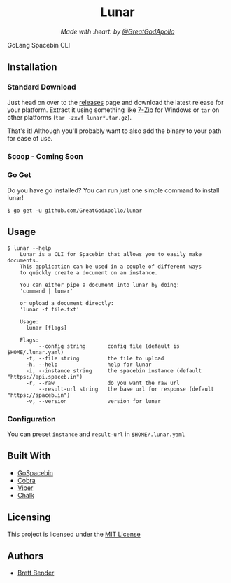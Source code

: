 <h1 align="center">Lunar</h1>
<p align="center"><i>Made with :heart: by <a href="https://github.com/GreatGodApollo">@GreatGodApollo</a></i></p>

GoLang Spacebin CLI

## Installation
### Standard Download
Just head on over to the [releases](https://github.com/GreatGodApollo/lunar/releases) page and download the latest release
for your platform. Extract it using something like [7-Zip](https://www.7-zip.org) for Windows or `tar` on other 
platforms (`tar -zxvf lunar*.tar.gz`).

That's it! Although you'll probably want to also add the binary to your path for ease of use.

### Scoop - Coming Soon

### Go Get
Do you have go installed? You can run just one simple command to install lunar!
```shell
$ go get -u github.com/GreatGodApollo/lunar
```

## Usage
```shell
$ lunar --help
    Lunar is a CLI for Spacebin that allows you to easily make documents.
    This application can be used in a couple of different ways
    to quickly create a document on an instance.
    
    You can either pipe a document into lunar by doing:
    'command | lunar'
    
    or upload a document directly:
    'lunar -f file.txt'
    
    Usage:
      lunar [flags]
    
    Flags:
          --config string       config file (default is $HOME/.lunar.yaml)
      -f, --file string         the file to upload
      -h, --help                help for lunar
      -i, --instance string     the spacebin instance (default "https://api.spaceb.in")
      -r, --raw                 do you want the raw url
          --result-url string   the base url for response (default "https://spaceb.in")
      -v, --version             version for lunar
```

### Configuration
You can preset `instance` and `result-url` in `$HOME/.lunar.yaml`

## Built With
* [GoSpacebin](https://github.com/GreatGodApollo/gospacebin)
* [Cobra](https://github.com/spf13/cobra)
* [Viper](https://github.com/spf13/viper)
* [Chalk](https://github.com/ttacon/chalk)

## Licensing

This project is licensed under the [MIT License](https://choosealicense.com/licenses/mit/)

## Authors

* [Brett Bender](https://github.com/GreatGodApollo)